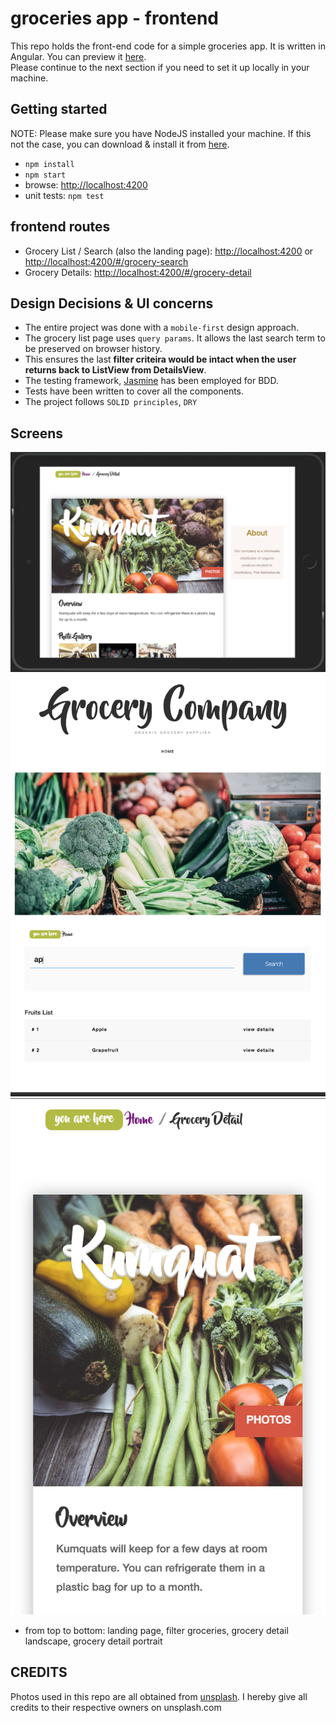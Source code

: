 # groceries app - frontend
This repo holds the front-end code for a simple groceries app. It is written in Angular. 
You can preview it [here](https://hamzeen.github.io/groceries-app).  
Please continue to the next section if you need to set it up locally in your machine.


## Getting started

NOTE: Please make sure you have NodeJS installed your machine. If this not the case, 
you can download & install it from [here](https://nodejs.org/en/download).

* ```npm install```
* ```npm start```
* browse: <http://localhost:4200>
* unit tests: ```npm test```


## frontend routes
* Grocery List / Search (also the landing page): <http://localhost:4200> or <http://localhost:4200/#/grocery-search>
* Grocery Details: <http://localhost:4200/#/grocery-detail>


## Design Decisions & UI concerns
* The entire project was done with a `mobile-first` design approach.
* The grocery list page uses `query params`. It allows the last search term to be preserved on browser history. 
* This ensures the last **filter criteira would be intact when the user returns back to ListView from DetailsView**.
* The testing framework, [Jasmine](https://jasmine.github.io) has been employed for BDD. 
* Tests have been written to cover all the components.
* The project follows `SOLID principles`, `DRY`


## Screens

![grocery detail landscape](https://raw.githubusercontent.com/hamzeen/groceries-app/main/screens/003_detail_landscape.jpg)
![filter groceries](https://raw.githubusercontent.com/hamzeen/groceries-app/main/screens/002_search.jpg)
![grocery detail portrait](https://raw.githubusercontent.com/hamzeen/groceries-app/main/screens/004_detail_portrait.jpg)

[//]: <> (https://raw.githubusercontent.com/hamzeen/groceries-app/main/screens/001_landing.jpg)

* from top to bottom: landing page, filter groceries, grocery detail landscape, grocery detail portrait


## CREDITS ##
Photos used in this repo are all obtained from [unsplash](http://unsplash.com). I hereby give all credits to their respective owners on unsplash.com


